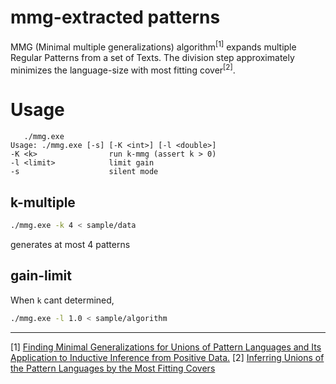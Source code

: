 # mmg-extracted patterns

MMG (Minimal multiple generalizations) algorithm<sup>[1]</sup>
expands multiple Regular Patterns from a set of Texts.
The division step
approximately
minimizes the language-size with most fitting cover<sup>[2]</sup>.

# Usage

```
   ./mmg.exe
Usage: ./mmg.exe [-s] [-K <int>] [-l <double>]
-K <k>                run k-mmg (assert k > 0)
-l <limit>            limit gain
-s                    silent mode
```

## k-multiple

```bash
./mmg.exe -k 4 < sample/data
```

generates at most 4 patterns

## gain-limit

When `k` cant determined,

```bash
./mmg.exe -l 1.0 < sample/algorithm
```

---

[1] [Finding Minimal Generalizations for Unions of Pattern Languages and Its Application to Inductive Inference from Positive Data.](http://citeseerx.ist.psu.edu/viewdoc/summary?doi=10.1.1.52.5331)
[2] [Inferring Unions of the Pattern Languages by the Most Fitting Covers](http://link.springer.com/chapter/10.1007/11564089_22)
